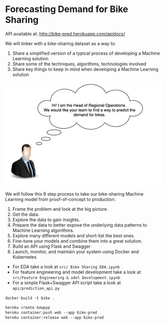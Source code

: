 # Forecasting Demand for Bike Sharing

API available at: http://bike-pred.herokuapp.com/apidocs/

We will tinker with a bike-sharing dataset as a way to:

1. Share a simplified version of a typical process of developing a Machine Learning solution
2. Share some of the techniques, algorithms, technologies involved
3. Share key things to keep in mind when developing a Machine Learning solution

![](readme_images/1.png)

We will follow this 8 step process to take our bike-sharing Machine Learning model from proof-of-concept to production:

1. Frame the problem and look at the big picture.
2. Get the data.
3. Explore the data to gain insights.
4. Prepare the data to better expose the underlying data patterns to Machine Learning
algorithms.
5. Explore many different models and short-list the best ones.
6. Fine-tune your models and combine them into a great solution.
7. Build an API using Flask and Swagger
8. Launch, monitor, and maintain your system using Docker and Kubernetes

- For EDA take a look at `src/ Bike Sharing EDA.ipynb`
- For feature engineering and model development take a look at `src/Feature Engineering & odel Development.ipynb`
- For a simple Flask+Swagger API script take a look at `api/prediction_api.py`




`docker build -t bike .`

```
heroku create kewpyp
heroku container:push web --app bike-pred
heroku container:release web --app bike-pred
```

